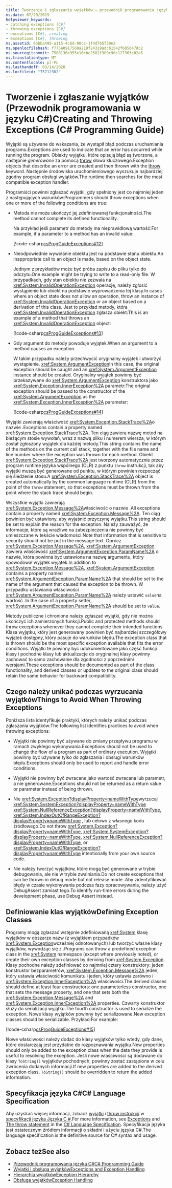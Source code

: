 ```yaml
---
title: Tworzenie i zgłaszanie wyjątków — przewodnik programowania języka C#
ms.date: 07/20/2015
helpviewer_keywords:
- catching exceptions [C#]
- throwing exceptions [C#]
- exceptions [C#], creating
- exceptions [C#], throwing
ms.assetid: 6bbba495-a115-4c6d-90cc-1f4d7b5f39e2
ms.openlocfilehash: f775a0917560a219f24329adcb1542f605d47dc2
ms.sourcegitcommit: 7588136e355e10cbc2582f389c90c127363c02a5
ms.translationtype: MT
ms.contentlocale: pl-PL
ms.lasthandoff: 03/14/2020
ms.locfileid: "75712302"
---
```

# <a name="creating-and-throwing-exceptions-c-programming-guide"></a><span data-ttu-id="d33cd-102">Tworzenie i zgłaszanie wyjątków (Przewodnik programowania w języku C#)</span><span class="sxs-lookup"><span data-stu-id="d33cd-102">Creating and Throwing Exceptions (C# Programming Guide)</span></span>
<span data-ttu-id="d33cd-103">Wyjątki są używane do wskazania, że wystąpił błąd podczas uruchamiania programu.</span><span class="sxs-lookup"><span data-stu-id="d33cd-103">Exceptions are used to indicate that an error has occurred while running the program.</span></span> <span data-ttu-id="d33cd-104">Obiekty wyjątku, które opisują błąd są tworzone, a następnie *generowane* za pomocą [throw](../../language-reference/keywords/throw.md) słowa kluczowego.</span><span class="sxs-lookup"><span data-stu-id="d33cd-104">Exception objects that describe an error are created and then *thrown* with the [throw](../../language-reference/keywords/throw.md) keyword.</span></span> <span data-ttu-id="d33cd-105">Następnie środowiska uruchomieniowego wyszukuje najbardziej zgodny program obsługi wyjątków.</span><span class="sxs-lookup"><span data-stu-id="d33cd-105">The runtime then searches for the most compatible exception handler.</span></span>  
  
 <span data-ttu-id="d33cd-106">Programiści powinni zgłaszać wyjątki, gdy spełniony jest co najmniej jeden z następujących warunków:</span><span class="sxs-lookup"><span data-stu-id="d33cd-106">Programmers should throw exceptions when one or more of the following conditions are true:</span></span>  
  
- <span data-ttu-id="d33cd-107">Metoda nie może ukończyć jej zdefiniowanej funkcjonalności.</span><span class="sxs-lookup"><span data-stu-id="d33cd-107">The method cannot complete its defined functionality.</span></span>  
  
     <span data-ttu-id="d33cd-108">Na przykład jeśli parametr do metody ma nieprawidłową wartość:</span><span class="sxs-lookup"><span data-stu-id="d33cd-108">For example, if a parameter to a method has an invalid value:</span></span>  
  
     [!code-csharp[csProgGuideExceptions#12](~/samples/snippets/csharp/VS_Snippets_VBCSharp/csProgGuideExceptions/CS/Exceptions.cs#12)]  
  
- <span data-ttu-id="d33cd-109">Nieodpowiednie wywołanie obiektu jest na podstawie stanu obiektu.</span><span class="sxs-lookup"><span data-stu-id="d33cd-109">An inappropriate call to an object is made, based on the object state.</span></span>  
  
     <span data-ttu-id="d33cd-110">Jednym z przykładów może być próba zapisu do pliku tylko do odczytu.</span><span class="sxs-lookup"><span data-stu-id="d33cd-110">One example might be trying to write to a read-only file.</span></span> <span data-ttu-id="d33cd-111">W przypadkach, gdy stan obiektu nie zezwala na <xref:System.InvalidOperationException> operację, należy zgłosić wystąpienie lub obiekt na podstawie wyprowadzenia tej klasy.</span><span class="sxs-lookup"><span data-stu-id="d33cd-111">In cases where an object state does not allow an operation, throw an instance of <xref:System.InvalidOperationException> or an object based on a derivation of this class.</span></span> <span data-ttu-id="d33cd-112">Jest to przykład metody, która <xref:System.InvalidOperationException> zgłasza obiekt:</span><span class="sxs-lookup"><span data-stu-id="d33cd-112">This is an example of a method that throws an <xref:System.InvalidOperationException> object:</span></span>  
  
     [!code-csharp[csProgGuideExceptions#13](~/samples/snippets/csharp/VS_Snippets_VBCSharp/csProgGuideExceptions/CS/Exceptions.cs#13)]  
  
- <span data-ttu-id="d33cd-113">Gdy argument do metody powoduje wyjątek.</span><span class="sxs-lookup"><span data-stu-id="d33cd-113">When an argument to a method causes an exception.</span></span>  
  
     <span data-ttu-id="d33cd-114">W takim przypadku należy przechwycić oryginalny wyjątek i utworzyć wystąpienie. <xref:System.ArgumentException></span><span class="sxs-lookup"><span data-stu-id="d33cd-114">In this case, the original exception should be caught and an <xref:System.ArgumentException> instance should be created.</span></span> <span data-ttu-id="d33cd-115">Oryginalny wyjątek powinny być przekazywane do <xref:System.ArgumentException> konstruktora jako <xref:System.Exception.InnerException%2A> parametr:</span><span class="sxs-lookup"><span data-stu-id="d33cd-115">The original exception should be passed to the constructor of the <xref:System.ArgumentException> as the <xref:System.Exception.InnerException%2A> parameter:</span></span>  
  
     [!code-csharp[csProgGuideExceptions#14](~/samples/snippets/csharp/VS_Snippets_VBCSharp/csProgGuideExceptions/CS/Exceptions.cs#14)]  
  
 <span data-ttu-id="d33cd-116">Wyjątki zawierają właściwość <xref:System.Exception.StackTrace%2A>o nazwie .</span><span class="sxs-lookup"><span data-stu-id="d33cd-116">Exceptions contain a property named <xref:System.Exception.StackTrace%2A>.</span></span> <span data-ttu-id="d33cd-117">Ten ciąg zawiera nazwę metod na bieżącym stosie wywołań, wraz z nazwą pliku i numerem wiersza, w którym został zgłoszony wyjątek dla każdej metody.</span><span class="sxs-lookup"><span data-stu-id="d33cd-117">This string contains the name of the methods on the current call stack, together with the file name and line number where the exception was thrown for each method.</span></span> <span data-ttu-id="d33cd-118">Obiekt <xref:System.Exception.StackTrace%2A> jest tworzony automatycznie przez program runtime języka wspólnego (CLR) z punktu `throw` instrukcji, tak aby wyjątki muszą być generowane od punktu, w którym powinien rozpocząć się śledzenie stosu.</span><span class="sxs-lookup"><span data-stu-id="d33cd-118">A <xref:System.Exception.StackTrace%2A> object is created automatically by the common language runtime (CLR) from the point of the `throw` statement, so that exceptions must be thrown from the point where the stack trace should begin.</span></span>  
  
 <span data-ttu-id="d33cd-119">Wszystkie wyjątki zawierają <xref:System.Exception.Message%2A>właściwość o nazwie .</span><span class="sxs-lookup"><span data-stu-id="d33cd-119">All exceptions contain a property named <xref:System.Exception.Message%2A>.</span></span> <span data-ttu-id="d33cd-120">Ten ciąg powinien być ustawiony, aby wyjaśnić przyczynę wyjątku.</span><span class="sxs-lookup"><span data-stu-id="d33cd-120">This string should be set to explain the reason for the exception.</span></span> <span data-ttu-id="d33cd-121">Należy zauważyć, że informacje, które są wrażliwe na zabezpieczenia nie powinny być umieszczane w tekście wiadomości.</span><span class="sxs-lookup"><span data-stu-id="d33cd-121">Note that information that is sensitive to security should not be put in the message text.</span></span> <span data-ttu-id="d33cd-122">Oprócz <xref:System.Exception.Message%2A>, <xref:System.ArgumentException> zawiera właściwość <xref:System.ArgumentException.ParamName%2A> o nazwie, która powinna być ustawiona na nazwę argumentu, który spowodował wyjątek wyjątek.</span><span class="sxs-lookup"><span data-stu-id="d33cd-122">In addition to <xref:System.Exception.Message%2A>, <xref:System.ArgumentException> contains a property named <xref:System.ArgumentException.ParamName%2A> that should be set to the name of the argument that caused the exception to be thrown.</span></span> <span data-ttu-id="d33cd-123">W przypadku ustawiania właściwości <xref:System.ArgumentException.ParamName%2A> należy ustawić `value`na wartość .</span><span class="sxs-lookup"><span data-stu-id="d33cd-123">In the case of a property setter, <xref:System.ArgumentException.ParamName%2A> should be set to `value`.</span></span>  
  
 <span data-ttu-id="d33cd-124">Metody publiczne i chronione należy zgłaszać wyjątki, gdy nie można ukończyć ich zamierzonych funkcji.</span><span class="sxs-lookup"><span data-stu-id="d33cd-124">Public and protected methods should throw exceptions whenever they cannot complete their intended functions.</span></span> <span data-ttu-id="d33cd-125">Klasa wyjątku, który jest generowany powinien być najbardziej szczegółowy wyjątek dostępny, który pasuje do warunków błędu.</span><span class="sxs-lookup"><span data-stu-id="d33cd-125">The exception class that is thrown should be the most specific exception available that fits the error conditions.</span></span> <span data-ttu-id="d33cd-126">Wyjątki te powinny być udokumentowane jako część funkcji klasy i pochodne klasy lub aktualizacje do oryginalnej klasy powinny zachować to samo zachowanie dla zgodności z poprzednimi wersjami.</span><span class="sxs-lookup"><span data-stu-id="d33cd-126">These exceptions should be documented as part of the class functionality, and derived classes or updates to the original class should retain the same behavior for backward compatibility.</span></span>  
  
## <a name="things-to-avoid-when-throwing-exceptions"></a><span data-ttu-id="d33cd-127">Czego należy unikać podczas wyrzucania wyjątków</span><span class="sxs-lookup"><span data-stu-id="d33cd-127">Things to Avoid When Throwing Exceptions</span></span>  
 <span data-ttu-id="d33cd-128">Poniższa lista identyfikuje praktyki, których należy unikać podczas zgłaszania wyjątków:</span><span class="sxs-lookup"><span data-stu-id="d33cd-128">The following list identifies practices to avoid when throwing exceptions:</span></span>  
  
- <span data-ttu-id="d33cd-129">Wyjątki nie powinny być używane do zmiany przepływu programu w ramach zwykłego wykonywania.</span><span class="sxs-lookup"><span data-stu-id="d33cd-129">Exceptions should not be used to change the flow of a program as part of ordinary execution.</span></span> <span data-ttu-id="d33cd-130">Wyjątki powinny być używane tylko do zgłaszania i obsługi warunków błędu.</span><span class="sxs-lookup"><span data-stu-id="d33cd-130">Exceptions should only be used to report and handle error conditions.</span></span>  
  
- <span data-ttu-id="d33cd-131">Wyjątki nie powinny być zwracane jako wartość zwracana lub parametr, a nie generowane.</span><span class="sxs-lookup"><span data-stu-id="d33cd-131">Exceptions should not be returned as a return value or parameter instead of being thrown.</span></span>  
  
- <span data-ttu-id="d33cd-132">Nie <xref:System.Exception?displayProperty=nameWithType>wyrzucaj <xref:System.SystemException?displayProperty=nameWithType> <xref:System.NullReferenceException?displayProperty=nameWithType>, <xref:System.IndexOutOfRangeException?displayProperty=nameWithType> , lub celowo z własnego kodu źródłowego.</span><span class="sxs-lookup"><span data-stu-id="d33cd-132">Do not throw <xref:System.Exception?displayProperty=nameWithType>, <xref:System.SystemException?displayProperty=nameWithType>, <xref:System.NullReferenceException?displayProperty=nameWithType>, or <xref:System.IndexOutOfRangeException?displayProperty=nameWithType> intentionally from your own source code.</span></span>  
  
- <span data-ttu-id="d33cd-133">Nie należy tworzyć wyjątków, które mogą być generowane w trybie debugowania, ale nie w trybie zwalniania.</span><span class="sxs-lookup"><span data-stu-id="d33cd-133">Do not create exceptions that can be thrown in debug mode but not release mode.</span></span> <span data-ttu-id="d33cd-134">Aby zidentyfikować błędy w czasie wykonywania podczas fazy opracowywania, należy użyć DebugAssert zamiast tego.</span><span class="sxs-lookup"><span data-stu-id="d33cd-134">To identify run-time errors during the development phase, use Debug Assert instead.</span></span>  
  
## <a name="defining-exception-classes"></a><span data-ttu-id="d33cd-135">Definiowanie klas wyjątków</span><span class="sxs-lookup"><span data-stu-id="d33cd-135">Defining Exception Classes</span></span>  
 <span data-ttu-id="d33cd-136">Programy mogą zgłaszać wstępnie zdefiniowaną <xref:System> klasę wyjątków w obszarze nazw (z wyjątkiem przypadków <xref:System.Exception>wcześniej odnotowanych) lub tworzyć własne klasy wyjątków, wywodząc się z .</span><span class="sxs-lookup"><span data-stu-id="d33cd-136">Programs can throw a predefined exception class in the <xref:System> namespace (except where previously noted), or create their own exception classes by deriving from <xref:System.Exception>.</span></span> <span data-ttu-id="d33cd-137">Klasy pochodne należy zdefiniować co najmniej cztery konstruktory: jeden konstruktor bezparametrów, <xref:System.Exception.Message%2A> jeden, który ustawia właściwość komunikatu i jeden, który ustawia zarówno i <xref:System.Exception.InnerException%2A> właściwości.</span><span class="sxs-lookup"><span data-stu-id="d33cd-137">The derived classes should define at least four constructors: one parameterless constructor, one that sets the message property, and one that sets both the <xref:System.Exception.Message%2A> and <xref:System.Exception.InnerException%2A> properties.</span></span> <span data-ttu-id="d33cd-138">Czwarty konstruktor służy do serializacji wyjątku.</span><span class="sxs-lookup"><span data-stu-id="d33cd-138">The fourth constructor is used to serialize the exception.</span></span> <span data-ttu-id="d33cd-139">Nowe klasy wyjątków powinny być serializowane.</span><span class="sxs-lookup"><span data-stu-id="d33cd-139">New exception classes should be serializable.</span></span> <span data-ttu-id="d33cd-140">Przykład:</span><span class="sxs-lookup"><span data-stu-id="d33cd-140">For example:</span></span>  
  
 [!code-csharp[csProgGuideExceptions#15](~/samples/snippets/csharp/VS_Snippets_VBCSharp/csProgGuideExceptions/CS/Exceptions.cs#15)]  
  
 <span data-ttu-id="d33cd-141">Nowe właściwości należy dodać do klasy wyjątków tylko wtedy, gdy dane, które dostarczają jest przydatne do rozpoznawania wyjątku.</span><span class="sxs-lookup"><span data-stu-id="d33cd-141">New properties should only be added to the exception class when the data they provide is useful to resolving the exception.</span></span> <span data-ttu-id="d33cd-142">Jeśli nowe właściwości są dodawane do klasy `ToString()` wyjątków pochodnych, powinny zostać zastąpione w celu zwrócenia dodanych informacji.</span><span class="sxs-lookup"><span data-stu-id="d33cd-142">If new properties are added to the derived exception class, `ToString()` should be overridden to return the added information.</span></span>  
  
## <a name="c-language-specification"></a><span data-ttu-id="d33cd-143">Specyfikacja języka C#</span><span class="sxs-lookup"><span data-stu-id="d33cd-143">C# Language Specification</span></span>  

<span data-ttu-id="d33cd-144">Aby uzyskać więcej informacji, zobacz [wyjątki](~/_csharplang/spec/exceptions.md) i [throw instrukcji](~/_csharplang/spec/statements.md#the-throw-statement) w [specyfikacji języka Języka C #](/dotnet/csharp/language-reference/language-specification/introduction).</span><span class="sxs-lookup"><span data-stu-id="d33cd-144">For more information, see [Exceptions](~/_csharplang/spec/exceptions.md) and [The throw statement](~/_csharplang/spec/statements.md#the-throw-statement) in the [C# Language Specification](/dotnet/csharp/language-reference/language-specification/introduction).</span></span> <span data-ttu-id="d33cd-145">Specyfikacja języka jest ostatecznym źródłem informacji o składni i użyciu języka C#.</span><span class="sxs-lookup"><span data-stu-id="d33cd-145">The language specification is the definitive source for C# syntax and usage.</span></span>
  
## <a name="see-also"></a><span data-ttu-id="d33cd-146">Zobacz też</span><span class="sxs-lookup"><span data-stu-id="d33cd-146">See also</span></span>

- [<span data-ttu-id="d33cd-147">Przewodnik programowania języka C#</span><span class="sxs-lookup"><span data-stu-id="d33cd-147">C# Programming Guide</span></span>](../index.md)
- [<span data-ttu-id="d33cd-148">Wyjątki i obsługa wyjątków</span><span class="sxs-lookup"><span data-stu-id="d33cd-148">Exceptions and Exception Handling</span></span>](./index.md)
- [<span data-ttu-id="d33cd-149">Hierarchia wyjątków</span><span class="sxs-lookup"><span data-stu-id="d33cd-149">Exception Hierarchy</span></span>](../../../standard/exceptions/index.md)
- [<span data-ttu-id="d33cd-150">Obsługa wyjątków</span><span class="sxs-lookup"><span data-stu-id="d33cd-150">Exception Handling</span></span>](./exception-handling.md)
